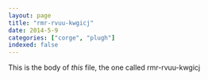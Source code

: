 ```yaml
---
layout: page
title: "rmr-rvuu-kwgicj"
date: 2014-5-9
categories: ["corge", "plugh"]
indexed: false
---
```

This is the body of _this_ file, the one called rmr-rvuu-kwgicj

